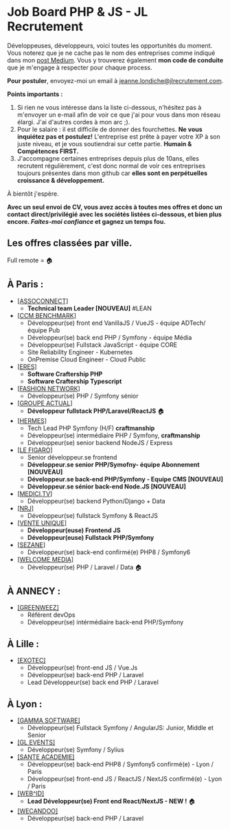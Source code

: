 # Job Board PHP & JS - JL Recrutement

Développeuses, développeurs, voici toutes les opportunités du moment. Vous noterez que je ne cache pas le nom des entreprises comme indiqué dans mon <a href="https://medium.com/@jlondiche/jarr%C3%AAte-le-recrutement-propri%C3%A9taire-je-d%C3%A9marre-l-open-source-6e33463aec9">post Medium</a>. Vous y trouverez également **mon code de conduite** que je m'engage à respecter pour chaque process.

**Pour postuler**, envoyez-moi un email à <a href="mailto:jeanne.londiche@jlrecrutement.com">jeanne.londiche@jlrecrutement.com</a>.

**Points importants :** 
1. Si rien ne vous intéresse dans la liste ci-dessous, n'hésitez pas à m'envoyer un e-mail afin de voir ce que j'ai pour vous dans mon réseau élargi. J'ai d'autres cordes à mon arc ;).
2. Pour le salaire : il est difficile de donner des fourchettes. **Ne vous inquiétez pas et postulez!** L'entreprise est prête à payer votre XP à son juste niveau, et je vous soutiendrai sur cette partie. **Humain & Compétences FIRST.**
3. J'accompagne certaines entreprises depuis plus de 10ans, elles recrutent régulièrement, c'est donc normal de voir ces entreprises toujours présentes dans mon github car **elles sont en perpétuelles croissance & développement.**

À bientôt j'espère.

**Avec un seul envoi de CV, vous avez accès à toutes mes offres et donc un contact direct/privilégié avec les sociétés listées ci-dessous, et bien plus encore. _Faites-moi confiance_ et gagnez un temps fou.**


## Les offres classées par ville.
Full remote = 🏠

## À Paris : 

- <a href="https://github.com/jlondiche/job-board-php/blob/master/ASSOCONNECT.md">[ASSOCONNECT]</a>
	- **Technical team Leader [NOUVEAU]** #LEAN
- <a href="https://github.com/jlondiche/job-board-php/blob/master/CCM%20BENCHMARK.md">[CCM BENCHMARK]</a>
	- Développeur(se) front end VanillaJS / VueJS - équipe ADTech/équipe Pub
	- Développeur(se) back end PHP / Symfony - équipe Média 
	- Développeur(se) Fullstack JavaScript - équipe CORE
	- Site Reliability Engineer - Kubernetes
	- OnPremise Cloud Engineer - Cloud Public
- <a href="https://github.com/jlondiche/job-board-php/blob/master/ERES.md">[ERES]</a> 
	- **Software Craftership PHP**
	- **Software Craftership Typescript**
- <a href="https://github.com/jlondiche/job-board-php/blob/master/FASHION%20NETWORK.md">[FASHION NETWORK]</a>
	- Développeur(se) PHP / Symfony sénior 
- <a href="https://github.com/jlondiche/job-board-php/blob/master/GROUPE%20ACTUAL.md">[GROUPE ACTUAL]</a> 
	- **Développeur fullstack PHP/Laravel/ReactJS** 🏠
- <a href="https://github.com/jlondiche/job-board-php/blob/master/HERMES.md">[HERMES]</a> 
	- Tech Lead PHP Symfony (H/F) **craftmanship**
	- Développeur(se) intermédiaire PHP / Symfony, **craftmanship**
	- Développeur(se) senior backend NodeJS / Express
- <a href="https://github.com/jlondiche/job-board-php/blob/master/LE%20FIGARO.md">[LE FIGARO]</a>
	- Senior développeur.se frontend
	- **Développeur.se senior PHP/Symofny- équipe Abonnement [NOUVEAU]**
	- **Développeur.se back-end PHP/Symfony - Equipe CMS [NOUVEAU]**
	- **Développeur.se sénior back-end Node.JS [NOUVEAU]**
- <a href="https://github.com/jlondiche/job-board-php/blob/master/MEDICI.md">[MEDICI.TV]</a> 
	- Développeur(se) backend Python/Django + Data
- <a href="https://github.com/jlondiche/job-board-php/blob/master/NRJ.md">[NRJ]</a> 
	- Développeur(se) fullstack Symfony & ReactJS
- <a href="https://github.com/jlondiche/job-board-php/blob/master/VENTE%20UNIQUE.md">[VENTE UNIQUE]</a> 
	- **Développeur(euse) Frontend JS**
	- **Développeur(euse) Fullstack PHP/Symfony**
- <a href="https://github.com/jlondiche/job-board-php/blob/master/SEZANE.md">[SEZANE]</a>  
	- Développeur(se) back-end confirmé(e) PHP8 / Symfony6
- <a href="https://github.com/jlondiche/job-board-php/blob/master/WELCOME%20MEDIA.md">[WELCOME MEDIA]</a>  
	- Développeur(se) PHP / Laravel / Data 🏠
	

## À ANNECY :

- <a href="https://github.com/jlondiche/job-board-php/blob/master/GREENWEEZ.md">[GREENWEEZ]</a>
	- Référent devOps
	- Développeur(se) intérmédiaire back-end PHP/Symfony

## À Lille :

- <a href="https://github.com/jlondiche/job-board-php/blob/master/EXOTEC.md">[EXOTEC]</a> 
	- Développeur(se) front-end JS / Vue.Js
	- Développeur(se) back-end PHP / Laravel
	- Lead Développeur(se) back end PHP / Laravel

## À Lyon : 

- <a href="https://github.com/jlondiche/job-board-php/blob/master/GAMMA%20SOFTWARE.md">[GAMMA SOFTWARE]</a> 
	- Développeur(se) Fullstack Symfony / AngularJS: Junior, Middle et Senior
- <a href="https://github.com/jlondiche/job-board-php/blob/master/GL%20EVENTS.md">[GL EVENTS]</a>
	- Développeur(se) Symfony / Sylius
- <a href="https://github.com/jlondiche/job-board-php/blob/master/SANTE%20ACADEMIE.md">[SANTE ACADEMIE]</a> 
	- Développeur(se) back-end PHP8 / Symfony5 confirmé(e) - Lyon / Paris
	- Développeur(se) front-end JS / ReactJS / NextJS confirmé(e) - Lyon / Paris
- <a href="https://github.com/jlondiche/job-board-php/blob/master/WEB^ID.md">[WEB^ID]</a> 
	- **Lead Développeur(se) Front end React/NextJS - NEW !** 🏠
- <a href="https://github.com/jlondiche/job-board-php/blob/master/WECANDOO.md">[WECANDOO]</a> 
	- Développeur(se) back-end PHP / Laravel
